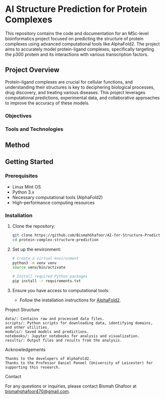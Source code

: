 # AI Structure Prediction for Protein Complexes

This repository contains the code and documentation for an MSc-level bioinformatics project focused on predicting the structure of protein complexes using advanced computational tools like AlphaFold2. The project aims to accurately model protein-ligand complexes, specifically targeting the p300 protein and its interactions with various transcription factors.

## Project Overview

Protein-ligand complexes are crucial for cellular functions, and understanding their structures is key to deciphering biological processes, drug discovery, and treating various diseases. This project leverages computational predictions, experimental data, and collaborative approaches to improve the accuracy of these models.

### Objectives
<!-- Placeholder: Insert detailed method description here -->

### Tools and Technologies
<!-- Placeholder: Insert detailed method description here -->

## Method
<!-- Placeholder: Insert detailed method description here -->

## Getting Started

### Prerequisites
- Linux Mint OS
- Python 3.x
- Necessary computational tools (AlphaFold2)
- High-performance computing resources

### Installation
1. Clone the repository:
    ```bash
    git clone https://github.com/BismahGhafoor/AI-for-Structure-Prediction.git
    cd protein-complex-structure-prediction
    ```

2. Set up the environment:
    ```bash
    # Create a virtual environment
    python3 -m venv venv
    source venv/bin/activate

    # Install required Python packages
    pip install -r requirements.txt
    ```

3. Ensure you have access to computational tools:
    - Follow the installation instructions for [AlphaFold2](https://github.com/deepmind/alphafold).

Project Structure

    data/: Contains raw and processed data files.
    scripts/: Python scripts for downloading data, identifying domains, and other utilities.
    models/: Saved models and predictions.
    notebooks/: Jupyter notebooks for analysis and visualization.
    results/: Output files and results from the analysis.

Acknowledgements

    Thanks to the developers of AlphaFold2.
    Thanks to the Professor Daniel Paneel (University of Leicester) for supporting this research.

Contact

For any questions or inquiries, please contact Bismah Ghafoor at bismahghafoor470@gmail.com.
